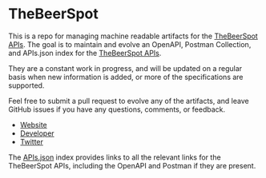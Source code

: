 # TheBeerSpotThis is a repo for managing machine readable artifacts for the [TheBeerSpot APIs](http://www.thebeerspot.com/api). The goal is to maintain and evolve an OpenAPI, Postman Collection, and APIs.json index for the [TheBeerSpot APIs](http://www.thebeerspot.com/api).They are a constant work in progress, and will be updated on a regular basis when new information is added, or more of the specifications are supported.Feel free to submit a pull request to evolve any of the artifacts, and leave GitHub issues if you have any questions, comments, or feedback.- [Website](http://www.thebeerspot.com/api)- [Developer](http://www.thebeerspot.com/api)- [Twitter](https://twitter.com/thebeerspot)The [APIs.json](https://github.com/api-evangelist/thebeerspot/blob/master/apis.json) index provides links to all the relevant links for the TheBeerSpot APIs, including the OpenAPI and Postman if they are present.